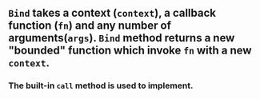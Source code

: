 ## `Bind` takes a context (`context`), a callback function (`fn`) and any number of arguments(`args`). `Bind` method returns a new "bounded" function which invoke `fn` with a new `context`.

### The built-in `call` method is used to implement.
